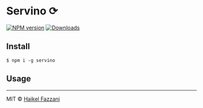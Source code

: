 # Servino ⟳

[![NPM version][npm-img]][npm-url] [![Downloads][downloads-img]][npm-url]

## Install
```command
$ npm i -g servino
```

## Usage

----

MIT © [Haikel Fazzani](https://github.com/haikelfazzani)

[downloads-img]: http://img.shields.io/npm/dm/servino.svg?style=flat-square
[npm-img]:       http://img.shields.io/npm/v/servino.svg?style=flat-square
[npm-url]:       https://npmjs.org/package/servino